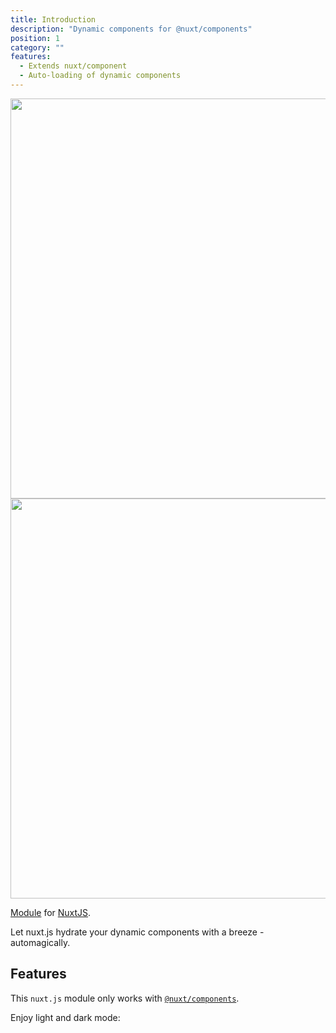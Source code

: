 ```yaml
---
title: Introduction
description: "Dynamic components for @nuxt/components"
position: 1
category: ""
features:
  - Extends nuxt/component
  - Auto-loading of dynamic components
---
```


<img src="/preview.png" class="light-img" width="1280" height="640" alt=""/>
<img src="/preview-dark.png" class="dark-img" width="1280" height="640" alt=""/>

[Module]() for [NuxtJS](https://nuxtjs.org).

<alert type="success">
Let nuxt.js hydrate your dynamic components with a breeze - automagically.
</alert>

## Features

<list :items="features"></list>

This `nuxt.js` module only works with [`@nuxt/components`](https://www.npmjs.com/package/@nuxt/components).

<p class="flex items-center">Enjoy light and dark mode:&nbsp;<app-color-switcher class="inline-flex ml-2"></app-color-switcher></p>
